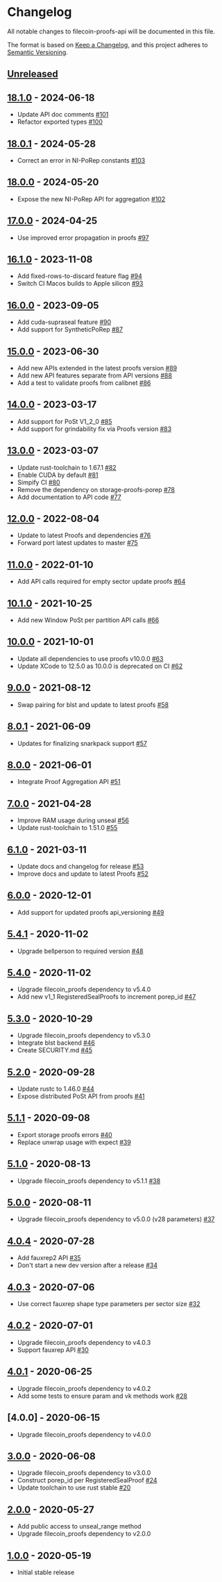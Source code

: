 # Changelog

All notable changes to filecoin-proofs-api will be documented in this file.

The format is based on [Keep a Changelog](https://keepachangelog.com/en/1.0.0/),
and this project adheres to [Semantic Versioning](https://book.async.rs/overview/stability-guarantees.html).

## [Unreleased]

## [18.1.0] - 2024-06-18

- Update API doc comments [#101](https://github.com/filecoin-project/rust-filecoin-proofs-api/pull/101)
- Refactor exported types [#100](https://github.com/filecoin-project/rust-filecoin-proofs-api/pull/100)

## [18.0.1] - 2024-05-28

- Correct an error in NI-PoRep constants [#103](https://github.com/filecoin-project/rust-filecoin-proofs-api/pull/103)

## [18.0.0] - 2024-05-20

- Expose the new NI-PoRep API for aggregation [#102](https://github.com/filecoin-project/rust-filecoin-proofs-api/pull/102)

## [17.0.0] - 2024-04-25

- Use improved error propagation in proofs [#97](https://github.com/filecoin-project/rust-filecoin-proofs-api/pull/97)

## [16.1.0] - 2023-11-08

- Add fixed-rows-to-discard feature flag [#94](https://github.com/filecoin-project/rust-filecoin-proofs-api/pull/94)
- Switch CI Macos builds to Apple silicon [#93](https://github.com/filecoin-project/rust-filecoin-proofs-api/pull/93)

## [16.0.0] - 2023-09-05

- Add cuda-supraseal feature [#90](https://github.com/filecoin-project/rust-filecoin-proofs-api/pull/90)
- Add support for SyntheticPoRep [#87](https://github.com/filecoin-project/rust-filecoin-proofs-api/pull/87)

## [15.0.0] - 2023-06-30

- Add new APIs extended in the latest proofs version [#89](https://github.com/filecoin-project/rust-filecoin-proofs-api/pull/89)
- Add new API features separate from API versions [#88](https://github.com/filecoin-project/rust-filecoin-proofs-api/pull/88)
- Add a test to validate proofs from calibnet [#86](https://github.com/filecoin-project/rust-filecoin-proofs-api/pull/86)

## [14.0.0] - 2023-03-17

- Add support for PoSt V1_2_0 [#85](https://github.com/filecoin-project/rust-filecoin-proofs-api/pull/85)
- Add support for grindability fix via Proofs version [#83](https://github.com/filecoin-project/rust-filecoin-proofs-api/pull/83)

## [13.0.0] - 2023-03-07

- Update rust-toolchain to 1.67.1 [#82](https://github.com/filecoin-project/rust-filecoin-proofs-api/pull/82)
- Enable CUDA by default [#81](https://github.com/filecoin-project/rust-filecoin-proofs-api/pull/81)
- Simpify CI [#80](https://github.com/filecoin-project/rust-filecoin-proofs-api/pull/80)
- Remove the dependency on storage-proofs-porep [#78](https://github.com/filecoin-project/rust-filecoin-proofs-api/pull/78)
- Add documentation to API code [#77](https://github.com/filecoin-project/rust-filecoin-proofs-api/pull/77)

## [12.0.0] - 2022-08-04

- Update to latest Proofs and dependencies [#76](https://github.com/filecoin-project/rust-filecoin-proofs-api/pull/76)
- Forward port latest updates to master [#75](https://github.com/filecoin-project/rust-filecoin-proofs-api/pull/75)

## [11.0.0] - 2022-01-10

- Add API calls required for empty sector update proofs [#64](https://github.com/filecoin-project/rust-filecoin-proofs-api/pull/64)

## [10.1.0] - 2021-10-25

- Add new Window PoSt per partition API calls [#66](https://github.com/filecoin-project/rust-filecoin-proofs-api/pull/66)

## [10.0.0] - 2021-10-01

- Update all dependencies to use proofs v10.0.0 [#63](https://github.com/filecoin-project/rust-filecoin-proofs-api/pull/63)
- Update XCode to 12.5.0 as 10.0.0 is deprecated on CI [#62](https://github.com/filecoin-project/rust-filecoin-proofs-api/pull/62)

## [9.0.0] - 2021-08-12

- Swap pairing for blst and update to latest proofs [#58](https://github.com/filecoin-project/rust-filecoin-proofs-api/pull/58)

## [8.0.1] - 2021-06-09

- Updates for finalizing snarkpack support [#57](https://github.com/filecoin-project/rust-filecoin-proofs-api/pull/57)

## [8.0.0] - 2021-06-01

- Integrate Proof Aggregation API [#51](https://github.com/filecoin-project/rust-filecoin-proofs-api/pull/51)

## [7.0.0] - 2021-04-28

- Improve RAM usage during unseal [#56](https://github.com/filecoin-project/rust-filecoin-proofs-api/pull/56)
- Update rust-toolchain to 1.51.0 [#55](https://github.com/filecoin-project/rust-filecoin-proofs-api/pull/55)

## [6.1.0] - 2021-03-11

- Update docs and changelog for release [#53](https://github.com/filecoin-project/rust-filecoin-proofs-api/pull/53)
- Improve docs and update to latest Proofs [#52](https://github.com/filecoin-project/rust-filecoin-proofs-api/pull/52)

## [6.0.0] - 2020-12-01

- Add support for updated proofs api_versioning [#49](https://github.com/filecoin-project/rust-filecoin-proofs-api/pull/49)

## [5.4.1] - 2020-11-02

- Upgrade bellperson to required version [#48](https://github.com/filecoin-project/rust-filecoin-proofs-api/pull/48)

## [5.4.0] - 2020-11-02

- Upgrade filecoin_proofs dependency to v5.4.0
- Add new v1_1 RegisteredSealProofs to increment porep_id [#47](https://github.com/filecoin-project/rust-filecoin-proofs-api/pull/47)

## [5.3.0] - 2020-10-29

- Upgrade filecoin_proofs dependency to v5.3.0
- Integrate blst backend [#46](https://github.com/filecoin-project/rust-filecoin-proofs-api/pull/46)
- Create SECURITY.md [#45](https://github.com/filecoin-project/rust-filecoin-proofs-api/pull/45)

## [5.2.0] - 2020-09-28

- Update rustc to 1.46.0 [#44](https://github.com/filecoin-project/rust-filecoin-proofs-api/pull/44)
- Expose distributed PoSt API from proofs [#41](https://github.com/filecoin-project/rust-filecoin-proofs-api/pull/41)

## [5.1.1] - 2020-09-08

- Export storage proofs errors [#40](https://github.com/filecoin-project/rust-filecoin-proofs-api/pull/40)
- Replace unwrap usage with expect [#39](https://github.com/filecoin-project/rust-filecoin-proofs-api/pull/39)

## [5.1.0] - 2020-08-13

- Upgrade filecoin_proofs dependency to v5.1.1 [#38](https://github.com/filecoin-project/rust-filecoin-proofs-api/pull/38)

## [5.0.0] - 2020-08-11

- Upgrade filecoin_proofs dependency to v5.0.0 (v28 parameters) [#37](https://github.com/filecoin-project/rust-filecoin-proofs-api/pull/37)

## [4.0.4] - 2020-07-28

- Add fauxrep2 API [#35](https://github.com/filecoin-project/rust-filecoin-proofs-api/pull/35)
- Don't start a new dev version after a release [#34](https://github.com/filecoin-project/rust-filecoin-proofs-api/pull/34)

## [4.0.3] - 2020-07-06

- Use correct fauxrep shape type parameters per sector size [#32](https://github.com/filecoin-project/rust-filecoin-proofs-api/pull/32)

## [4.0.2] - 2020-07-01

- Upgrade filecoin_proofs dependency to v4.0.3
- Support fauxrep API [#30](https://github.com/filecoin-project/rust-filecoin-proofs-api/pull/30)

## [4.0.1] - 2020-06-25

- Upgrade filecoin_proofs dependency to v4.0.2
- Add some tests to ensure param and vk methods work [#28](https://github.com/filecoin-project/rust-filecoin-proofs-api/pull/28)

## [4.0.0] - 2020-06-15

- Upgrade filecoin_proofs dependency to v4.0.0

## [3.0.0] - 2020-06-08

- Upgrade filecoin_proofs dependency to v3.0.0
- Construct porep_id per RegisteredSealProof [#24](https://github.com/filecoin-project/rust-filecoin-proofs-api/pull/24)
- Update toolchain to use rust stable [#20](https://github.com/filecoin-project/rust-filecoin-proofs-api/pull/20)

## [2.0.0] - 2020-05-27

- Add public access to unseal_range method
- Upgrade filecoin_proofs dependency to v2.0.0

## [1.0.0] - 2020-05-19

- Initial stable release

[Unreleased]: https://github.com/filecoin-project/rust-filecoin-proofs-api/compare/v18.1.0...HEAD
[18.1.0]: https://github.com/filecoin-project/rust-filecoin-proofs-api/tree/v18.1.0
[18.0.1]: https://github.com/filecoin-project/rust-filecoin-proofs-api/tree/v18.0.1
[18.0.0]: https://github.com/filecoin-project/rust-filecoin-proofs-api/tree/v18.0.0
[17.0.0]: https://github.com/filecoin-project/rust-filecoin-proofs-api/tree/v17.0.0
[16.1.0]: https://github.com/filecoin-project/rust-filecoin-proofs-api/tree/v16.1.0
[16.0.0]: https://github.com/filecoin-project/rust-filecoin-proofs-api/tree/v16.0.0
[15.0.0]: https://github.com/filecoin-project/rust-filecoin-proofs-api/tree/v15.0.0
[14.0.0]: https://github.com/filecoin-project/rust-filecoin-proofs-api/tree/v14.0.0
[13.0.0]: https://github.com/filecoin-project/rust-filecoin-proofs-api/tree/v13.0.0
[12.0.0]: https://github.com/filecoin-project/rust-filecoin-proofs-api/tree/v12.0.0
[11.0.0]: https://github.com/filecoin-project/rust-filecoin-proofs-api/tree/v11.0.0
[10.1.0]: https://github.com/filecoin-project/rust-filecoin-proofs-api/tree/v10.1.0
[10.0.0]: https://github.com/filecoin-project/rust-filecoin-proofs-api/tree/v10.0.0
[9.0.0]: https://github.com/filecoin-project/rust-filecoin-proofs-api/tree/v9.0.0
[8.0.1]: https://github.com/filecoin-project/rust-filecoin-proofs-api/tree/v8.0.1
[8.0.0]: https://github.com/filecoin-project/rust-filecoin-proofs-api/tree/v8.0.0
[7.0.0]: https://github.com/filecoin-project/rust-filecoin-proofs-api/tree/v7.0.0
[6.1.0]: https://github.com/filecoin-project/rust-filecoin-proofs-api/tree/v6.1.0
[6.0.0]: https://github.com/filecoin-project/rust-filecoin-proofs-api/tree/v6.0.0
[5.4.1]: https://github.com/filecoin-project/rust-filecoin-proofs-api/tree/v5.4.1
[5.4.0]: https://github.com/filecoin-project/rust-filecoin-proofs-api/tree/v5.4.0
[5.3.0]: https://github.com/filecoin-project/rust-filecoin-proofs-api/tree/v5.3.0
[5.2.0]: https://github.com/filecoin-project/rust-filecoin-proofs-api/tree/v5.2.0
[5.1.1]: https://github.com/filecoin-project/rust-filecoin-proofs-api/tree/v5.1.1
[5.1.0]: https://github.com/filecoin-project/rust-filecoin-proofs-api/tree/v5.1.0
[5.0.0]: https://github.com/filecoin-project/rust-filecoin-proofs-api/tree/v5.0.0
[4.0.4]: https://github.com/filecoin-project/rust-filecoin-proofs-api/tree/v4.0.4
[4.0.3]: https://github.com/filecoin-project/rust-filecoin-proofs-api/tree/v4.0.3
[4.0.2]: https://github.com/filecoin-project/rust-filecoin-proofs-api/tree/v4.0.2
[4.0.1]: https://github.com/filecoin-project/rust-filecoin-proofs-api/tree/v4.0.1
[3.0.0]: https://github.com/filecoin-project/rust-filecoin-proofs-api/tree/v3.0.0
[2.0.0]: https://github.com/filecoin-project/rust-filecoin-proofs-api/tree/v2.0.0
[1.0.0]: https://github.com/filecoin-project/rust-filecoin-proofs-api/tree/v1.0.0

